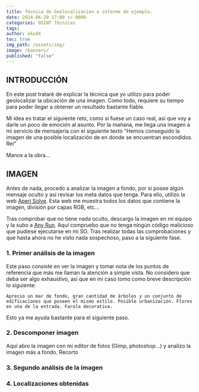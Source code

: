 ```yaml
---
title: Técnica de Geolocalizacion e informe de ejemplo.
date: 2024-06-29 17:00 +/-0000
categories: OSINT Técnicas
tags: 
author: okud4
toc: true
img_path: /assets/img/
image: /banners/
published: "false"
---
```


## INTRODUCCIÓN

En este post trataré de explicar la técnica que yo utilizo para poder geolocalizar la ubicación de una imagen. Como todo, requiere su tiempo para poder llegar a obtener un resultado bastante fiable.

Mi idea es tratar el siguiente reto, como si fuese un caso real, así que voy a darle un poco de emoción al asunto. Por la mañana, me llega una imagen a mi servicio de mensajería con el siguiente texto "Hemos conseguido la imagen de una posible localización de en donde se encuentran escondidos. Rei"

Manos a la obra...

## IMAGEN

Antes de nada, procedo a analizar la imagen a fondo, por si posee algún mensaje oculto y así revisar los meta datos que tenga. Para ello, utilizo la web [Aperi Solve](https://aperisolve.com). Esta web me muestra todos los datos que contiene la imagen, división por capas RGB, etc...

Tras comprobar que no tiene nada oculto, descargo la imagen en mi equipo y la subo a [Any Run](https://app.any.run). Aquí compruebo que no tenga ningún código malicioso que pudiese ejecutarse en mi SO. Tras realizar todas las comprobaciones y que hasta ahora no he visto nada sospechoso, paso a la siguiente fase.

### 1. Primer análisis de la imagen

Este paso consiste en ver la imagen y tomar nota de los puntos de referencia que más me llaman la atención a simple vista. No considero que deba ser algo exhaustivo, asi que en mi caso tomo como breve descripción lo siguiente:

```shell
Aprecio un mar de fondo, gran cantidad de árboles y un conjunto de edificaciones que poseen el mismo estilo. Posible urbanización. Flores en una de la entrada. Farola decorativa.
```


Esto ya me ayuda bastante para el siguiente paso.
### 2. Descomponer imagen

Aquí abro la imagen con mi editor de fotos (Gimp, photoshop...) y analizo la imagen más a fondo. Recorto 
### 3. Segundo análisis de la imagen

### 4. Localizaciones obtenidas 
